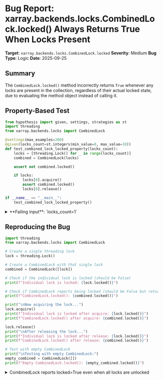 # Bug Report: xarray.backends.locks.CombinedLock.locked() Always Returns True When Locks Present

**Target**: `xarray.backends.locks.CombinedLock.locked`
**Severity**: Medium
**Bug Type**: Logic
**Date**: 2025-09-25

## Summary

The `CombinedLock.locked()` method incorrectly returns `True` whenever any locks are present in the collection, regardless of their actual locked state, due to evaluating the method object instead of calling it.

## Property-Based Test

```python
from hypothesis import given, settings, strategies as st
import threading
from xarray.backends.locks import CombinedLock

@settings(max_examples=200)
@given(locks_count=st.integers(min_value=0, max_value=10))
def test_combined_lock_locked_property(locks_count):
    locks = [threading.Lock() for _ in range(locks_count)]
    combined = CombinedLock(locks)

    assert not combined.locked()

    if locks:
        locks[0].acquire()
        assert combined.locked()
        locks[0].release()

if __name__ == "__main__":
    test_combined_lock_locked_property()
```

<details>

<summary>
**Failing input**: `locks_count=1`
</summary>
```
Traceback (most recent call last):
  File "/home/npc/pbt/agentic-pbt/worker_/46/hypo.py", line 19, in <module>
    test_combined_lock_locked_property()
    ~~~~~~~~~~~~~~~~~~~~~~~~~~~~~~~~~~^^
  File "/home/npc/pbt/agentic-pbt/worker_/46/hypo.py", line 6, in test_combined_lock_locked_property
    @given(locks_count=st.integers(min_value=0, max_value=10))
                   ^^^
  File "/home/npc/miniconda/lib/python3.13/site-packages/hypothesis/core.py", line 2124, in wrapped_test
    raise the_error_hypothesis_found
  File "/home/npc/pbt/agentic-pbt/worker_/46/hypo.py", line 11, in test_combined_lock_locked_property
    assert not combined.locked()
           ^^^^^^^^^^^^^^^^^^^^^
AssertionError
Falsifying example: test_combined_lock_locked_property(
    locks_count=1,
)
```
</details>

## Reproducing the Bug

```python
import threading
from xarray.backends.locks import CombinedLock

# Create a single threading lock
lock = threading.Lock()

# Create a CombinedLock with that single lock
combined = CombinedLock([lock])

# Check if the individual lock is locked (should be False)
print(f"Individual lock is locked: {lock.locked()}")

# Check if CombinedLock reports being locked (should be False but returns True)
print(f"CombinedLock.locked(): {combined.locked()}")

print("\nNow acquiring the lock...")
lock.acquire()
print(f"Individual lock is locked after acquire: {lock.locked()}")
print(f"CombinedLock.locked() after acquire: {combined.locked()}")

lock.release()
print("\nAfter releasing the lock...")
print(f"Individual lock is locked after release: {lock.locked()}")
print(f"CombinedLock.locked() after release: {combined.locked()}")

# Test with empty CombinedLock
print("\nTesting with empty CombinedLock:")
empty_combined = CombinedLock([])
print(f"Empty CombinedLock.locked(): {empty_combined.locked()}")
```

<details>

<summary>
CombinedLock reports locked=True even when all locks are unlocked
</summary>
```
Individual lock is locked: False
CombinedLock.locked(): True

Now acquiring the lock...
Individual lock is locked after acquire: True
CombinedLock.locked() after acquire: True

After releasing the lock...
Individual lock is locked after release: False
CombinedLock.locked() after release: True

Testing with empty CombinedLock:
Empty CombinedLock.locked(): False
```
</details>

## Why This Is A Bug

This violates the documented behavior stated in the CombinedLock class docstring: "Like a locked door, a CombinedLock is locked if any of its constituent locks are locked." The current implementation has a programming error on line 236 where it checks `lock.locked` (a method object, which is always truthy) instead of `lock.locked()` (the boolean result of calling the method).

This breaks the standard Python lock interface contract where `locked()` should return `True` only when the lock is actually acquired. The bug causes `CombinedLock.locked()` to return `True` whenever there are any locks in the collection, regardless of whether they are actually locked or not. Only an empty CombinedLock correctly returns `False`.

## Relevant Context

The CombinedLock class is located in `/home/npc/miniconda/lib/python3.13/site-packages/xarray/backends/locks.py` at line 210. It's an internal utility class used by xarray's backend system for managing multiple locks together, particularly for file I/O operations with HDF5 and NetCDF files.

The bug exists because Python method objects are always truthy when evaluated in a boolean context. The expression `any(lock.locked for lock in self.locks)` evaluates to `True` if there's at least one lock, since `lock.locked` (without parentheses) is a bound method object, not the result of calling that method.

This could lead to incorrect synchronization behavior in concurrent code, where other parts of the system might incorrectly believe a resource is locked when it actually isn't, potentially causing race conditions or incorrect program flow in multi-threaded or multi-process scenarios.

## Proposed Fix

```diff
--- a/xarray/backends/locks.py
+++ b/xarray/backends/locks.py
@@ -233,7 +233,7 @@ class CombinedLock:
             lock.__exit__(*args)

     def locked(self):
-        return any(lock.locked for lock in self.locks)
+        return any(lock.locked() for lock in self.locks)

     def __repr__(self):
         return f"CombinedLock({list(self.locks)!r})"
```